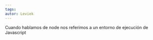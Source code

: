 ```yaml
---
tags: 
autor: Leviek
---
```

Cuando hablamos de node nos referimos a un entorno de ejecución de Javascript